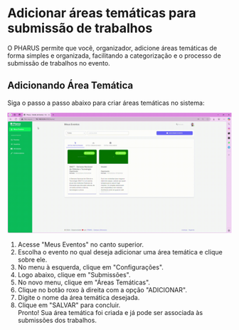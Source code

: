 # Adicionar áreas temáticas para submissão de trabalhos

O PHARUS permite que você, organizador, adicione áreas temáticas de forma simples e organizada, facilitando a categorização e o processo de submissão de trabalhos no evento.

## Adicionando Área Temática

Siga o passo a passo abaixo para criar áreas temáticas no sistema:


![Adicionar Area Tenatica](./../../../images/addareatematica.gif)

1. Acesse "Meus Eventos" no canto superior.  
2. Escolha o evento no qual deseja adicionar uma área temática e clique sobre ele.  
3. No menu à esquerda, clique em "Configurações".  
4. Logo abaixo, clique em "Submissões".  
5. No novo menu, clique em "Áreas Temáticas".  
6. Clique no botão roxo à direita com a opção "ADICIONAR".  
7. Digite o nome da área temática desejada.  
8. Clique em "SALVAR" para concluir.  
Pronto! Sua área temática foi criada e já pode ser associada às submissões dos trabalhos.